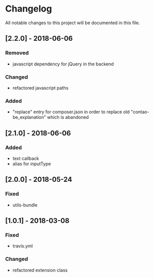 # Changelog
All notable changes to this project will be documented in this file.

## [2.2.0] - 2018-06-06

### Removed
- javascript dependency for jQuery in the backend

### Changed
- refactored javascript paths

### Added
- "replace" entry for composer.json in order to replace old "contao-be_explanation" which is abandoned

## [2.1.0] - 2018-06-06

### Added
- text callback
- alias for inputType

## [2.0.0] - 2018-05-24

### Fixed
- utils-bundle

## [1.0.1] - 2018-03-08

### Fixed
- travis.yml

### Changed
- refactored extension class
